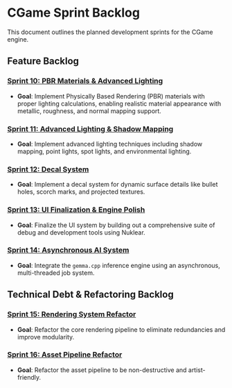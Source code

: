 # CGame Sprint Backlog

This document outlines the planned development sprints for the CGame engine.

## Feature Backlog

### [Sprint 10: PBR Materials & Advanced Lighting](./research/10_pbr_materials.md)
-   **Goal**: Implement Physically Based Rendering (PBR) materials with proper lighting calculations, enabling realistic material appearance with metallic, roughness, and normal mapping support.

### [Sprint 11: Advanced Lighting & Shadow Mapping](./research/11_advanced_lighting.md)
-   **Goal**: Implement advanced lighting techniques including shadow mapping, point lights, spot lights, and environmental lighting.

### [Sprint 12: Decal System](./research/12_decal_system.md)
-   **Goal**: Implement a decal system for dynamic surface details like bullet holes, scorch marks, and projected textures.

### [Sprint 13: UI Finalization & Engine Polish](./research/13_ui_integration.md)
-   **Goal**: Finalize the UI system by building out a comprehensive suite of debug and development tools using Nuklear.

### [Sprint 14: Asynchronous AI System](./research/14_async_ai.md)
-   **Goal**: Integrate the `gemma.cpp` inference engine using an asynchronous, multi-threaded job system.

## Technical Debt & Refactoring Backlog

### [Sprint 15: Rendering System Refactor](./research/15_rendering_refactor.md)
-   **Goal**: Refactor the core rendering pipeline to eliminate redundancies and improve modularity.

### [Sprint 16: Asset Pipeline Refactor](./research/16_asset_pipeline_refactor.md)
-   **Goal**: Refactor the asset pipeline to be non-destructive and artist-friendly.
